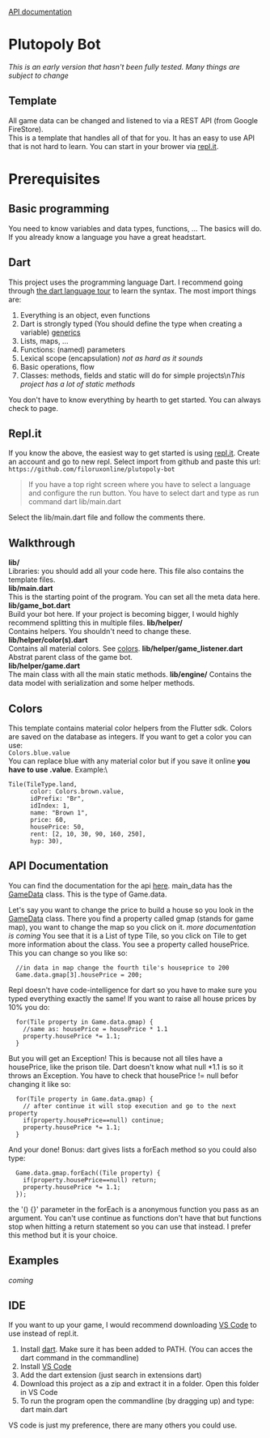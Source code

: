 [API documentation](https://filoruxonline.github.io/plutopoly-bot-doc)
# Plutopoly Bot
*This is an early version that hasn't been fully tested. Many things are subject to change*
## Template
All game data can be changed and listened to via a REST API (from Google FireStore).\
This is a template that handles all of that for you. It has an easy to use API that is not hard to learn.
You can start in your brower via [repl.it](#replit).
# Prerequisites
## Basic programming
You need to know variables and data types, functions, ... The basics will do. If you already know a language you have a great headstart.
## Dart
This project uses the programming language Dart. I recommend going through [the dart language tour](https://dart.dev/guides/language/language-tour) to learn the syntax. 
The most import things are:
1. Everything is an object, even functions
2. Dart is strongly typed (You should define the type when creating a variable) [generics](https://dart.dev/guides/language/language-tour#generics)
2. Lists, maps, ... 
3. Functions: (named) parameters
4. Lexical scope (encapsulation) *not as hard as it sounds*
5. Basic operations, flow
6. Classes: methods, fields and static will do for simple projects\n*This project has a lot of static methods*

You don't have to know everything by hearth to get started. You can always check to page.

## Repl.it
If you know the above, the easiest way to get started is using [repl.it](repl.it).
Create an account and go to new repl. Select import from github and paste this url: `https://github.com/filoruxonline/plutopoly-bot`
> If you have a top right screen where you have to select a language and configure the run button. You have to select dart and type as run command
> dart lib/main.dart

Select the lib/main.dart file and follow the comments there.
## Walkthrough
**lib/**\
Libraries: you should add all your code here. This file also contains the template files.\
**lib/main.dart**\
This is the starting point of the program. You can set all the meta data here.\
**lib/game_bot.dart**\
Build your bot here. If your project is becoming bigger, I would highly recommend splitting this in multiple files.
**lib/helper/**\
Contains helpers. You shouldn't need to change these.\
**lib/helper/color(s).dart**\
Contains all material colors. See [colors](https://github.com/filoruxonline/plutopoly-bot#colors).
**lib/helper/game_listener.dart**\
Abstrat parent class of the game bot.\
**lib/helper/game.dart**\
The main  class with all the main static methods.
**lib/engine/**
Contains the data model with serialization and some helper methods.
## Colors
This template contains material color helpers from the Flutter sdk. Colors are saved on the database as integers. If you want to get a color you can use:\
`Colors.blue.value`\
You can replace blue with any material color but if you save it online **you have to use .value**. Example:\
```
Tile(TileType.land,
      color: Colors.brown.value,
      idPrefix: "Br",
      idIndex: 1,
      name: "Brown 1",
      price: 60,
      housePrice: 50,
      rent: [2, 10, 30, 90, 160, 250],
      hyp: 30),
```

## API Documentation
You can find the documentation for the api [here](https://filoruxonline.github.io/plutopoly-bot-doc).
main_data has the [GameData](https://filoruxonline.github.io/plutopoly-bot-doc/engine_data_main/GameData-class.html) class. This is the type of Game.data.

Let's say you want to change the price to build a house so you look in the [GameData](https://filoruxonline.github.io/plutopoly-bot-doc/engine_data_main/GameData-class.html) class.
There you find a property called gmap (stands for game map), you want to change the map so you click on it.
*more documentation is coming*
You see that it is a List of type Tile, so you click on Tile to get more information about the class.
You see a property called housePrice. This you can change so you like so:
```
  //in data in map change the fourth tile's houseprice to 200
  Game.data.gmap[3].housePrice = 200;
```
Repl doesn't have code-intelligence for dart so you have to make sure you typed everything exactly the same!
If you want to raise all house prices by 10% you do:
```
  for(Tile property in Game.data.gmap) {
    //same as: housePrice = housePrice * 1.1
    property.housePrice *= 1.1;
  }
```
But you will get an Exception!
This is because not all tiles have a housePrice, like the prison tile. Dart doesn't know what null \*1.1 is so it throws an Exception.
You have to check that housePrice != null befor changing it like so:
```
  for(Tile property in Game.data.gmap) {
    // after continue it will stop execution and go to the next property
    if(property.housePrice==null) continue;
    property.housePrice *= 1.1;
  }
```
And your done! Bonus: dart gives lists a forEach method so you could also type:
```
  Game.data.gmap.forEach((Tile property) {
    if(property.housePrice==null) return;
    property.housePrice *= 1.1;
  });
```
the '() {}' parameter in the forEach is a anonymous function you pass as an argument. You can't use continue as functions don't have that but functions stop when hitting a return statement so you can use that instead.
I prefer this method but it is your choice.
## Examples
*coming*

## IDE
If you want to up your game, I would recommend downloading [VS Code](https://code.visualstudio.com/) to use instead of repl.it.
1. Install [dart](https://dart.dev/tools/sdk/archive). Make sure it has been added to PATH. (You can acces the dart command in the commandline)
2. Install [VS Code](https://code.visualstudio.com/)
3. Add the dart extension (just search in extensions dart)
4. Download this project as a zip and extract it in a folder. Open this folder in VS Code
5. To run the program open the commandline (by dragging up) and type: dart main.dart

VS code is just my preference, there are many others you could use.


